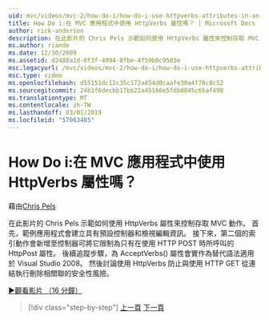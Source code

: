 ```yaml
---
uid: mvc/videos/mvc-2/how-do-i/how-do-i-use-httpverbs-attributes-in-an-mvc-application
title: How Do i:在 MVC 應用程式中使用 HttpVerbs 屬性嗎？ | Microsoft Docs
author: rick-anderson
description: 在此影片的 Chris Pels 示範如何使用 HttpVerbs 屬性來控制存取 MVC 動作。 首先，範例應用程式會透過預設共同...
ms.author: riande
ms.date: 12/30/2009
ms.assetid: d2488a1d-0f3f-4994-8fbe-4f59b8c9503e
msc.legacyurl: /mvc/videos/mvc-2/how-do-i/how-do-i-use-httpverbs-attributes-in-an-mvc-application
msc.type: video
ms.openlocfilehash: d55151dc12c35c172a854d0caafe30a4f70c8c52
ms.sourcegitcommit: 24b1f6decbb17bb22a45166e5fdb0845c65af498
ms.translationtype: MT
ms.contentlocale: zh-TW
ms.lasthandoff: 03/01/2019
ms.locfileid: "57063485"
---
```

<a name="how-do-i-use-httpverbs-attributes-in-an-mvc-application"></a>How Do i:在 MVC 應用程式中使用 HttpVerbs 屬性嗎？
====================
藉由[Chris Pels](https://twitter.com/chrispels)

在此影片的 Chris Pels 示範如何使用 HttpVerbs 屬性來控制存取 MVC 動作。 首先，範例應用程式會建立具有預設控制器和檢視編輯資訊。 接下來，第二個的索引動作會新增至控制器可將它限制為只有在使用 HTTP POST 時所呼叫的 HttpPost 屬性。 後續追蹤步驟，為 AcceptVerbs() 屬性會實作為替代語法適用於 Visual Studio 2008。 然後討論使用 HttpVerbs 防止與使用 HTTP GET 從連結執行刪除相關聯的安全性風險。

[&#9654;觀看影片 （16 分鐘）](https://channel9.msdn.com/Blogs/ASP-NET-Site-Videos/how-do-i-use-httpverbs-attributes-in-an-mvc-application)

> [!div class="step-by-step"]
> [上一頁](how-do-i-work-with-model-binders-in-an-mvc-application.md)
> [下一頁](mvc2-html-encoding.md)

